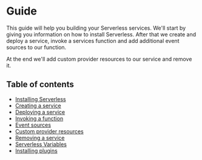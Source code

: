 # Guide

This guide will help you building your Serverless services. We'll start by giving you information on how to install Serverless. After that we create and deploy a service, invoke a services function and add additional event sources to our function.

At the end we'll add custom provider resources to our service and remove it.

## Table of contents

- [Installing Serverless](01-installing-serverless.md)
- [Creating a service](02-creating-services.md)
- [Deploying a service](03-deploying-services.md)
- [Invoking a function](04-invoking-functions.md)
- [Event sources](05-event-sources.md)
- [Custom provider resources](06-custom-provider-resources.md)
- [Removing a service](07-removing-services.md)
- [Serverless Variables](08-serverless-variables.md)
- [Installing plugins](09-installing-plugins.md)
